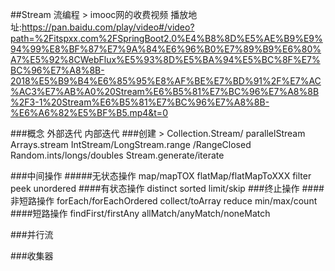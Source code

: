 ##Stream 流编程
    > imooc网的收费视频  播放地址:https://pan.baidu.com/play/video#/video?path=%2Fitspxx.com%2FSpringBoot2.0%E4%B8%8D%E5%AE%B9%E9%94%99%E8%BF%87%E7%9A%84%E6%96%B0%E7%89%B9%E6%80%A7%E5%92%8CWebFlux%E5%93%8D%E5%BA%94%E5%BC%8F%E7%BC%96%E7%A8%8B-2018%E5%B9%B4%E6%85%95%E8%AF%BE%E7%BD%91%2F%E7%AC%AC3%E7%AB%A0%20Stream%E6%B5%81%E7%BC%96%E7%A8%8B%2F3-1%20Stream%E6%B5%81%E7%BC%96%E7%A8%8B-%E6%A6%82%E5%BF%B5.mp4&t=0

  ###概念
     外部迭代
     内部迭代
   ###创建
    > Collection.Stream/ parallelStream
     Arrays.stream
     IntStream/LongStream.range /RangeClosed
     Random.ints/longs/doubles
     Stream.generate/iterate
     
     
   ###中间操作
   #####无状态操作
    map/mapTOX
    flatMap/flatMapToXXX
    filter
    peek
    unordered
####有状态操作
    distinct
    sorted
    limit/skip
###终止操作
####非短路操作
    forEach/forEachOrdered
    collect/toArray
    reduce
    min/max/count
####短路操作
    findFirst/firstAny
    allMatch/anyMatch/noneMatch
   


###并行流


###收集器
